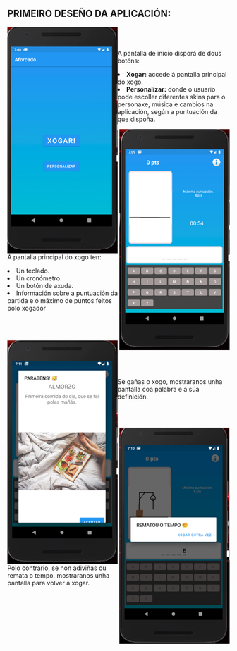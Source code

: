 ## PRIMEIRO DESEÑO DA APLICACIÓN:
<p>
<img align="left" src="/img/1.PNG" width="250"> 
</br>
</br>
</br>
A pantalla de inicio disporá de dous botóns:
<li><b> Xogar:</b> accede á pantalla principal do xogo.</li>
<li> <b> Personalizar:</b> donde o usuario pode escoller diferentes skins para o personaxe, música e cambios na aplicación, según a puntuación da que dispoña.</li>
</p>

<p>
<img align="right" src="/img/2.PNG" width="250"> 
</br>
</br>
</br>
</br>
</br>
</br>
A pantalla principal do xogo ten:
<li> Un teclado.</li>
<li> Un cronómetro.</li>
<li> Un botón de axuda.</li>
<li> Información sobre a puntuación da partida e o máximo de puntos feitos polo xogador</li>
</p>

<p>
</br>
</br>
</br>
<img align="left" src="/img/3%20win.PNG" width="250"> 
</br>
</br>
</br>
</br>
</br>
Se gañas o xogo, mostraranos unha pantalla coa palabra e a súa definición. 
</p>
</br>
</br>
<p>
<img align="right" src="/img/3%20end%20time.PNG" width="250"> 
</br>
</br>
</br>
Polo contrario, se non adiviñas ou remata o tempo, mostraranos unha pantalla para volver a xogar. 
</p>
